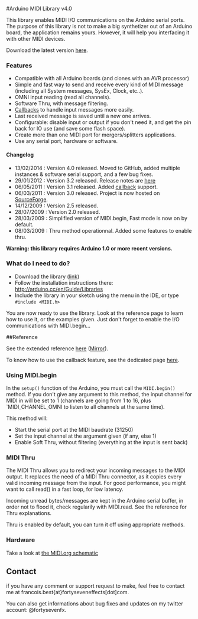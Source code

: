#Arduino MIDI Library v4.0

This library enables MIDI I/O communications on the Arduino serial ports.
The purpose of this library is not to make a big synthetizer out of an Arduino board, the application remains yours. However, it will help you interfacing it with other MIDI devices.

Download the latest version [here](https://github.com/FortySevenEffects/arduino_midi_library/releases/download/4.0/Arduino_MIDI_Library_v4.0.zip).

### Features
* Compatible with all Arduino boards (and clones with an AVR processor)
* Simple and fast way to send and receive every kind of MIDI message (including all System messages, SysEx, Clock, etc..).
* OMNI input reading (read all channels).
* Software Thru, with message filtering.
* [Callbacks](http://playground.arduino.cc/Main/MIDILibraryCallbacks) to handle input messages more easily.
* Last received message is saved until a new one arrives.
* Configurable: disable input or output if you don't need it, and get the pin back for IO use (and save some flash space).
* Create more than one MIDI port for mergers/splitters applications.
* Use any serial port, hardware or software.


#### Changelog
* 13/02/2014 : Version 4.0 released. Moved to GitHub, added multiple instances & software serial support, and a few bug fixes.
* 29/01/2012 : Version 3.2 released. Release notes are [here](http://sourceforge.net/news/?group_id=265194)
* 06/05/2011 : Version 3.1 released. Added [callback](http://playground.arduino.cc/Main/MIDILibraryCallbacks) support.
* 06/03/2011 : Version 3.0 released. Project is now hosted on [SourceForge](http://sourceforge.net/projects/arduinomidilib).
* 14/12/2009 : Version 2.5 released.
* 28/07/2009 : Version 2.0 released.
* 28/03/2009 : Simplified version of MIDI.begin, Fast mode is now on by default.
* 08/03/2009 : Thru method operationnal. Added some features to enable thru.



**__Warning: this library requires Arduino 1.0 or more recent versions.__**


### What do I need to do?

* Download the library ([link](https://github.com/FortySevenEffects/arduino_midi_library/releases/download/4.0/Arduino_MIDI_Library_v4.0.zip))
* Follow the installation instructions there: http://arduino.cc/en/Guide/Libraries
* Include the library in your sketch using the menu in the IDE, or type `#include <MIDI.h>`

You are now ready to use the library. Look at the reference page to learn how to use it, or the examples given. Just don't forget to enable the I/O communications with MIDI.begin...


##Reference

See the extended reference [here](http://arduinomidilib.fortyseveneffects.com) ([Mirror](http://fortyseveneffects.github.io/arduino_midi_library/)).

To know how to use the callback feature, see the dedicated page [here](http://playground.arduino.cc/Main/MIDILibraryCallbacks).


### Using MIDI.begin

In the `setup()` function of the Arduino, you must call the `MIDI.begin()` method. If you don't give any argument to this method, the input channel for MIDI in will be set to 1 (channels are going from 1 to 16, plus `MIDI_CHANNEL_OMNI to listen to all channels at the same time).

This method will:
* Start the serial port at the MIDI baudrate (31250)
* Set the input channel at the argument given (if any, else 1)
* Enable Soft Thru, without filtering (everything at the input is sent back)



### MIDI Thru

The MIDI Thru allows you to redirect your incoming messages to the MIDI output. It replaces the need of a MIDI Thru connector, as it copies every valid incoming message from the input. For good performance, you might want to call read() in a fast loop, for low latency.

Incoming unread bytes/messages are kept in the Arduino serial buffer, in order not to flood it, check regularily with MIDI.read. See the reference for Thru explanations.

Thru is enabled by default, you can turn it off using appropriate methods.


### Hardware

Take a look at [the MIDI.org schematic](http://www.midi.org/techspecs/electrispec.php)


## Contact
if you have any comment or support request to make, feel free to contact me at francois.best{at}fortyseveneffects[dot]com.

You can also get informations about bug fixes and updates on my twitter account: @fortysevenfx.

